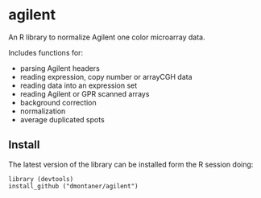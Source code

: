 
agilent
=======

An R library to normalize Agilent one color microarray data.

Includes functions for:

- parsing Agilent headers
- reading expression, copy number or arrayCGH data
- reading data into an expression set
- reading Agilent or GPR scanned arrays
- background correction
- normalization
- average duplicated spots


Install
-------

The latest version of the library can be installed form the R session doing:

    library (devtools)
    install_github ("dmontaner/agilent")
